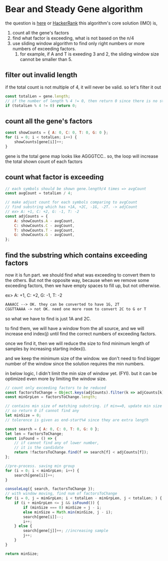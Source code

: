 # Bear and Steady Gene algorithm

the question is [here](Question.html) or [HackerRank](https://www.hackerrank.com/challenges/bear-and-steady-gene/problem)
this algorithm's core solution (IMO) is,

1. count all the gene's factors
2. find what factor is exceeding, what is not based on the n/4
3. use sliding window algorithm to find only right numbers or more numbers of exceeding factors.
    1. for example, if A and T is exeeding 3 and 2, the sliding window size cannot be smaller than 5.

## filter out invalid length

if the total count is not multiple of 4, it will never be valid. so let's filter it out

```js
const totalLen = gene.length;
// if the number of length % 4 != 0, then return 0 since there is no steady genes.
if (totalLen % 4 != 0) return 0;
```

## count all the gene's factors

```js
const showCounts = { A: 0, C: 0, T: 0, G: 0 };
for (i = 0; i < totalLen; i++) {
    showCounts[gene[i]]++;
}
```

gene is the total gene map looks like AGGGTCC..
so, the loop will increase the total shown count of each factors

## count what factor is exceeding

```js
// each symbols should be shown gene.length/4 times => avgCount
const avgCount = totalLen / 4;

// make adjust count for each symbols comparing to avgCount
// find substring which has +1A, +2C, -1G, -2T. -> adjCount
// ex> A: +1, C: +2, G: -1, T: -2
const adjCounts = {
    A: showCounts.A - avgCount,
    C: showCounts.C - avgCount,
    T: showCounts.T - avgCount,
    G: showCounts.G - avgCount,
};
```

## find the substring which contains exceeding factors

now it is fun part. we should find what was exceeding to convert them to the others. But not the opposite way, because when we remove some exceeding factors, then we have empty spaces to fill up, but not otherwise.

ex> A: +1, C: +2, G: -1, T: -2

```txt
AAAACC --> OK. they can be converted to have 1G, 2T
CGGTTAAAA -> not OK. need one more room to convert 2C to G or T
```

so what we have to find is just 1A and 2C.

to find them, we will have a window from the all source, and we will increase end index(j) until find the correct numbers of exceeding factors.

once we find it, then we will reduce the size to find minimum length of samples by increasing starting index(i).

and we keep the minimum size of the window. we don't need to find bigger number of the window since the solution requires the min numbers.

in below logic, I didn't limit the min size of window yet.
(FYI). but it can be optimized even more by limiting the window size.

```js
// count only exceeding factors to be reduced
const factorsToChange = Object.keys(adjCounts).filter(k => adjCounts[k] > 0);
const minGrpLen = factorsToChange.length;

// contains min size of matching substring. if min==0, update min size
// so return 0 if cannot find any
let minSize = 0;
// tolerence is given as end-start%4 since they are extra length

const search = { A: 0, C: 0, T: 0, G: 0 };
let len = factorsToChange;
const isFound = () => {
    // if cannot find any of lower number,
    // it is the candidate
    return !factorsToChange.find(f => search[f] < adjCounts[f]);
};

//pre-process. saving min group
for (i = 0; i < minGrpLen; i++) {
    search[gene[i]]++;
}

consoleLog({ search, factorsToChange });
// with window moving, find num of factorsToChange
for (i = 0, j = minGrpLen; i < totalLen - minGrpLen, j < totalLen; ) {
    if (i + minGrpLen <= j && isFound()) {
        if (minSize === 0) minSize = j - i;
        else minSize = Math.min(minSize, j - i);
        search[gene[i]]--;
        i++;
    } else {
        search[gene[j]]++; //increasing sample
        j++;
    }
}

return minSize;
```
